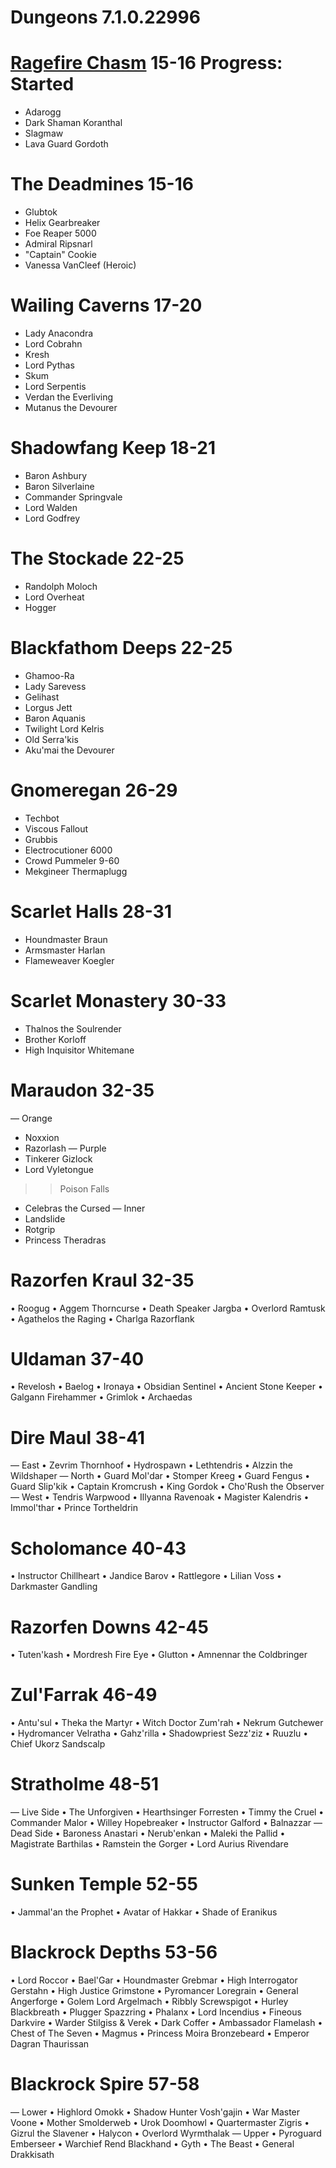 # Dungeons   7.1.0.22996


# [Ragefire Chasm](https://github.com/qiwbly/Dungeons/blob/master/Ragefire%20Chasm.xml)    15-16 Progress: Started
* Adarogg
* Dark Shaman Koranthal
* Slagmaw
* Lava Guard Gordoth

# The Deadmines     15-16
* Glubtok
* Helix Gearbreaker
* Foe Reaper 5000
* Admiral Ripsnarl
* "Captain" Cookie
* Vanessa VanCleef (Heroic)

# Wailing Caverns   17-20
* Lady Anacondra
* Lord Cobrahn
* Kresh
* Lord Pythas
* Skum
* Lord Serpentis
* Verdan the Everliving
* Mutanus the Devourer

# Shadowfang Keep   18-21
* Baron Ashbury
* Baron Silverlaine
* Commander Springvale
* Lord Walden
* Lord Godfrey

# The Stockade      22-25
* Randolph Moloch
* Lord Overheat
* Hogger

# Blackfathom Deeps 22-25
* Ghamoo-Ra
* Lady Sarevess
* Gelihast
* Lorgus Jett
* Baron Aquanis
* Twilight Lord Kelris
* Old Serra'kis
* Aku'mai the Devourer

# Gnomeregan        26-29
* Techbot
* Viscous Fallout
* Grubbis
* Electrocutioner 6000
* Crowd Pummeler 9-60
* Mekgineer Thermaplugg

# Scarlet Halls     28-31
* Houndmaster Braun
* Armsmaster Harlan
* Flameweaver Koegler

# Scarlet Monastery 30-33
* Thalnos the Soulrender
* Brother Korloff
* High Inquisitor Whitemane

# Maraudon          32-35
 — Orange
* Noxxion
* Razorlash
 — Purple
* Tinkerer Gizlock
* Lord Vyletongue
>>Poison Falls
* Celebras the Cursed
 — Inner
* Landslide
* Rotgrip
* Princess Theradras

# Razorfen Kraul    32-35
 • Roogug
 • Aggem Thorncurse
 • Death Speaker Jargba
 • Overlord Ramtusk
 • Agathelos the Raging
 • Charlga Razorflank

# Uldaman           37-40
 • Revelosh
 • Baelog
 • Ironaya
 • Obsidian Sentinel
 • Ancient Stone Keeper
 • Galgann Firehammer
 • Grimlok
 • Archaedas

# Dire Maul         38-41
 — East
 • Zevrim Thornhoof
 • Hydrospawn
 • Lethtendris
 • Alzzin the Wildshaper
 — North
 • Guard Mol'dar
 • Stomper Kreeg
 • Guard Fengus
 • Guard Slip'kik
 • Captain Kromcrush
 • King Gordok
 • Cho'Rush the Observer
 — West
 • Tendris Warpwood
 • Illyanna Ravenoak
 • Magister Kalendris
 • Immol'thar
 • Prince Tortheldrin

# Scholomance       40-43
 • Instructor Chillheart
 • Jandice Barov
 • Rattlegore
 • Lilian Voss
 • Darkmaster Gandling

# Razorfen Downs    42-45
 • Tuten'kash
 • Mordresh Fire Eye
 • Glutton
 • Amnennar the Coldbringer

# Zul'Farrak        46-49
 • Antu'sul
 • Theka the Martyr
 • Witch Doctor Zum'rah
 • Nekrum Gutchewer
 • Hydromancer Velratha
 • Gahz'rilla
 • Shadowpriest Sezz'ziz
 • Ruuzlu
 • Chief Ukorz Sandscalp

# Stratholme        48-51
 — Live Side
 • The Unforgiven
 • Hearthsinger Forresten
 • Timmy the Cruel
 • Commander Malor
 • Willey Hopebreaker
 • Instructor Galford
 • Balnazzar
 — Dead Side
 • Baroness Anastari
 • Nerub'enkan
 • Maleki the Pallid
 • Magistrate Barthilas
 • Ramstein the Gorger
 • Lord Aurius Rivendare

# Sunken Temple     52-55
 • Jammal'an the Prophet
 • Avatar of Hakkar
 • Shade of Eranikus

# Blackrock Depths  53-56
 • Lord Roccor
 • Bael'Gar
 • Houndmaster Grebmar
 • High Interrogator Gerstahn
 • High Justice Grimstone
 • Pyromancer Loregrain
 • General Angerforge
 • Golem Lord Argelmach
 • Ribbly Screwspigot
 • Hurley Blackbreath
 • Plugger Spazzring
 • Phalanx
 • Lord Incendius
 • Fineous Darkvire
 • Warder Stilgiss & Verek
 • Dark Coffer
 • Ambassador Flamelash
 • Chest of The Seven
 • Magmus
 • Princess Moira Bronzebeard
 • Emperor Dagran Thaurissan

# Blackrock Spire   57-58
 — Lower
 • Highlord Omokk
 • Shadow Hunter Vosh'gajin
 • War Master Voone
 • Mother Smolderweb
 • Urok Doomhowl
 • Quartermaster Zigris
 • Gizrul the Slavener
 • Halycon
 • Overlord Wyrmthalak
 — Upper
 • Pyroguard Emberseer
 • Warchief Rend Blackhand
 • Gyth
 • The Beast
 • General Drakkisath
